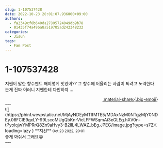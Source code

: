 ```yaml
---
slug: 1-107537428
date: 2022-10-23 20:01:07.936000+09:00
authors:
  - fa2349cf0b640da27805724049db9b78
  - 01435f74a49ba8a519705ad242348232
categories:
  - Jisun
tags:
  - Fan Post
---
```


# 1-107537428

<div class="post-container" markdown="1">
<div class="content-container md-sidebar__scrollwrap" markdown="1">

지쎈이 말한 향수멘트 왜이렇게 멋있어?? 그 향수에 어울리는 사람이 되려고 노력한다는게 진짜 이러니 지쎈한테 다반하지 ... 

</div>
</div>

<div style="text-align: right;" markdown="1">
<a href="https://weverse.io/fromis9/fanpost/1-107537428" style="text-align: right;">:material-share:{.big-emoji}</a>
</div>
---

<div class="comments-container md-sidebar__scrollwrap" markdown="1">
<div class="comment" markdown="1">
<div class='id-container' markdown="1">
![](https://phinf.wevpstatic.net/MjAyNDEyMTlfMTE5/MDAxNzM0NTgzMjY0NDEy.08FClE9gxLY-99LscoMUgQbKnrVicLFFWSqmAi3eGLEg.hXV0n-tPyoIqjwYMPRrQ8Zn9aHvy3-B2llL4LWAZ_bEg.JPEG/image.jpg?type=s72){ loading=lazy }
**<span class="artist">지선</span>** <small>Oct 23 2022, 20:01</small><br>
</div>
<div class='comment-body' markdown="1">
좋게 봐줘서 그래요😁
</div>
</div>
</div>
---
